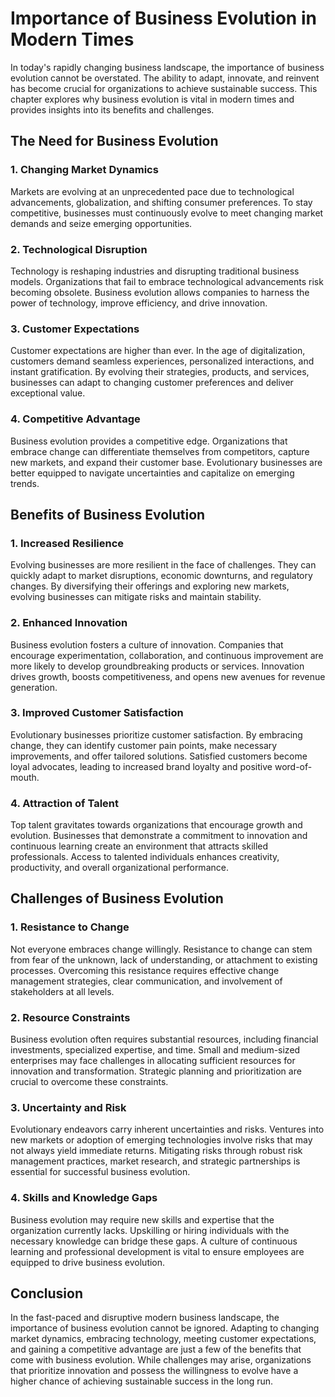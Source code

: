 Importance of Business Evolution in Modern Times
===========================================================

In today's rapidly changing business landscape, the importance of business evolution cannot be overstated. The ability to adapt, innovate, and reinvent has become crucial for organizations to achieve sustainable success. This chapter explores why business evolution is vital in modern times and provides insights into its benefits and challenges.

The Need for Business Evolution
-------------------------------

### 1. Changing Market Dynamics

Markets are evolving at an unprecedented pace due to technological advancements, globalization, and shifting consumer preferences. To stay competitive, businesses must continuously evolve to meet changing market demands and seize emerging opportunities.

### 2. Technological Disruption

Technology is reshaping industries and disrupting traditional business models. Organizations that fail to embrace technological advancements risk becoming obsolete. Business evolution allows companies to harness the power of technology, improve efficiency, and drive innovation.

### 3. Customer Expectations

Customer expectations are higher than ever. In the age of digitalization, customers demand seamless experiences, personalized interactions, and instant gratification. By evolving their strategies, products, and services, businesses can adapt to changing customer preferences and deliver exceptional value.

### 4. Competitive Advantage

Business evolution provides a competitive edge. Organizations that embrace change can differentiate themselves from competitors, capture new markets, and expand their customer base. Evolutionary businesses are better equipped to navigate uncertainties and capitalize on emerging trends.

Benefits of Business Evolution
------------------------------

### 1. Increased Resilience

Evolving businesses are more resilient in the face of challenges. They can quickly adapt to market disruptions, economic downturns, and regulatory changes. By diversifying their offerings and exploring new markets, evolving businesses can mitigate risks and maintain stability.

### 2. Enhanced Innovation

Business evolution fosters a culture of innovation. Companies that encourage experimentation, collaboration, and continuous improvement are more likely to develop groundbreaking products or services. Innovation drives growth, boosts competitiveness, and opens new avenues for revenue generation.

### 3. Improved Customer Satisfaction

Evolutionary businesses prioritize customer satisfaction. By embracing change, they can identify customer pain points, make necessary improvements, and offer tailored solutions. Satisfied customers become loyal advocates, leading to increased brand loyalty and positive word-of-mouth.

### 4. Attraction of Talent

Top talent gravitates towards organizations that encourage growth and evolution. Businesses that demonstrate a commitment to innovation and continuous learning create an environment that attracts skilled professionals. Access to talented individuals enhances creativity, productivity, and overall organizational performance.

Challenges of Business Evolution
--------------------------------

### 1. Resistance to Change

Not everyone embraces change willingly. Resistance to change can stem from fear of the unknown, lack of understanding, or attachment to existing processes. Overcoming this resistance requires effective change management strategies, clear communication, and involvement of stakeholders at all levels.

### 2. Resource Constraints

Business evolution often requires substantial resources, including financial investments, specialized expertise, and time. Small and medium-sized enterprises may face challenges in allocating sufficient resources for innovation and transformation. Strategic planning and prioritization are crucial to overcome these constraints.

### 3. Uncertainty and Risk

Evolutionary endeavors carry inherent uncertainties and risks. Ventures into new markets or adoption of emerging technologies involve risks that may not always yield immediate returns. Mitigating risks through robust risk management practices, market research, and strategic partnerships is essential for successful business evolution.

### 4. Skills and Knowledge Gaps

Business evolution may require new skills and expertise that the organization currently lacks. Upskilling or hiring individuals with the necessary knowledge can bridge these gaps. A culture of continuous learning and professional development is vital to ensure employees are equipped to drive business evolution.

Conclusion
----------

In the fast-paced and disruptive modern business landscape, the importance of business evolution cannot be ignored. Adapting to changing market dynamics, embracing technology, meeting customer expectations, and gaining a competitive advantage are just a few of the benefits that come with business evolution. While challenges may arise, organizations that prioritize innovation and possess the willingness to evolve have a higher chance of achieving sustainable success in the long run.
